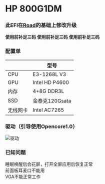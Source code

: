 # HP 800G1DM
### 此EFI在[Road](https://github.com/Road-tech/Hackintosh_HP-800G1_I7-4770hq_OC?tab=readme-ov-file)的基础上修改升级

**使用前补足三码**
**使用前补足三码**
**使用前补足三码**

### 配置单

|     | 型号  |
|  ----  | ----  |
| CPU  | E3-1268L V3 |
| GPU  | Intel HD P4600 |
| 内存  | 4+8G DDR3L |
| SSD  | 金泰克120Gsata |
| 无线网卡  | Intel AC7265 |

### 驱动（引导使用Opencore1.0）

![驱动](https://github.com/Orangemiao/Pic/blob/main/48213fa2-d7b7-4a4a-a83d-b1a12c4884ef.png)


### 已知问题
睡眠唤醒后会花屏，打开全屏应用后恢复正常  
前面板耳麦口不能用  
VGA不能正常工作  
